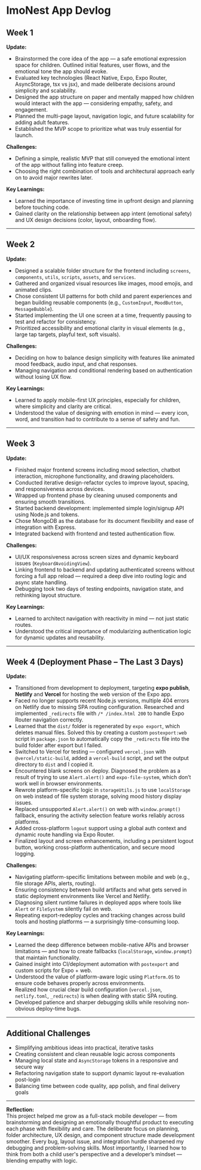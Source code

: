 # ImoNest App Devlog

## Week 1
**Update:**  
- Brainstormed the core idea of the app — a safe emotional expression space for children. Outlined initial features, user flows, and the emotional tone the app should evoke.
- Evaluated key technologies (React Native, Expo, Expo Router, AsyncStorage, tsx vs jsx), and made deliberate decisions around simplicity and scalability.
- Designed the app structure on paper and mentally mapped how children would interact with the app — considering empathy, safety, and engagement.
- Planned the multi-page layout, navigation logic, and future scalability for adding adult features.
- Established the MVP scope to prioritize what was truly essential for launch.

**Challenges:**  
- Defining a simple, realistic MVP that still conveyed the emotional intent of the app without falling into feature creep.
- Choosing the right combination of tools and architectural approach early on to avoid major rewrites later.

**Key Learnings:**  
- Learned the importance of investing time in upfront design and planning before touching code.
- Gained clarity on the relationship between app intent (emotional safety) and UX design decisions (color, layout, onboarding flow).

---

## Week 2
**Update:**  
- Designed a scalable folder structure for the frontend including `screens`, `components`, `utils`, `scripts`, `assets`, and `services`.
- Gathered and organized visual resources like images, mood emojis, and animated clips.
- Chose consistent UI patterns for both child and parent experiences and began building reusable components (e.g., `CustomInput`, `MoodButton`, `MessageBubble`).
- Started implementing the UI one screen at a time, frequently pausing to test and refactor for consistency.
- Prioritized accessibility and emotional clarity in visual elements (e.g., large tap targets, playful text, soft visuals).

**Challenges:**  
- Deciding on how to balance design simplicity with features like animated mood feedback, audio input, and chat responses.
- Managing navigation and conditional rendering based on authentication without losing UX flow.

**Key Learnings:**  
- Learned to apply mobile-first UX principles, especially for children, where simplicity and clarity are critical.
- Understood the value of designing with emotion in mind — every icon, word, and transition had to contribute to a sense of safety and fun.

---

## Week 3
**Update:**  
- Finished major frontend screens including mood selection, chatbot interaction, microphone functionality, and drawing placeholders.
- Conducted iterative design-refactor cycles to improve layout, spacing, and responsiveness across devices.
- Wrapped up frontend phase by cleaning unused components and ensuring smooth transitions.
- Started backend development: implemented simple login/signup API using Node.js and tokens.
- Chose MongoDB as the database for its document flexibility and ease of integration with Express.
- Integrated backend with frontend and tested authentication flow.

**Challenges:**  
- UI/UX responsiveness across screen sizes and dynamic keyboard issues (`KeyboardAvoidingView`).
- Linking frontend to backend and updating authenticated screens without forcing a full app reload — required a deep dive into routing logic and async state handling.
- Debugging took two days of testing endpoints, navigation state, and rethinking layout structure.

**Key Learnings:**  
- Learned to architect navigation with reactivity in mind — not just static routes.
- Understood the critical importance of modularizing authentication logic for dynamic updates and reusability.

---

## Week 4 (Deployment Phase – The Last 3 Days)

**Update:**  
- Transitioned from development to deployment, targeting **expo publish**, **Netlify** and **Vercel** for hosting the web version of the Expo app.  
- Faced no longer supports recent Node.js versions, multiple 404 errors on Netlify due to missing SPA routing configuration. Researched and implemented `_redirects` file with `/* /index.html 200` to handle Expo Router navigation correctly.  
- Learned that the `dist/` folder is regenerated by `expo export`, which deletes manual files. Solved this by creating a custom `postexport:web` script in `package.json` to automatically copy the `_redirects` file into the build folder after export but I failed.  
- Switched to Vercel for testing — configured `vercel.json` with `@vercel/static-build`, added a `vercel-build` script, and set the output directory to `dist` and I copied it.  
- Encountered blank screens on deploy. Diagnosed the problem as a result of trying to use `Alert.alert()` and `expo-file-system`, which don’t work well in browser environments.  
- Rewrote platform-specific logic in `storageUtils.js` to use `localStorage` on web instead of file system storage, solving mood history display issues.  
- Replaced unsupported `Alert.alert()` on web with `window.prompt()` fallback, ensuring the activity selection feature works reliably across platforms.  
- Added cross-platform `logout` support using a global auth context and dynamic route handling via Expo Router.  
- Finalized layout and screen enhancements, including a persistent logout button, working cross-platform authentication, and secure mood logging.  

**Challenges:**  
- Navigating platform-specific limitations between mobile and web (e.g., file storage APIs, alerts, routing).  
- Ensuring consistency between build artifacts and what gets served in static deployment environments like Vercel and Netlify.
- Diagnosing silent runtime failures in deployed apps where tools like `Alert` or `FileSystem` silently fail on web.
- Repeating export-redeploy cycles and tracking changes across build tools and hosting platforms — a surprisingly time-consuming loop.

**Key Learnings:**  
- Learned the deep difference between mobile-native APIs and browser limitations — and how to create fallbacks (`localStorage`, `window.prompt`) that maintain functionality.  
- Gained insight into CI/deployment automation with `postexport` and custom scripts for Expo + web.  
- Understood the value of platform-aware logic using `Platform.OS` to ensure code behaves properly across environments.  
- Realized how crucial clear build configuration (`vercel.json`, `netlify.toml`, `_redirects`) is when dealing with static SPA routing.  
- Developed patience and sharper debugging skills while resolving non-obvious deploy-time bugs.

---

## Additional Challenges
- Simplifying ambitious ideas into practical, iterative tasks
- Creating consistent and clean reusable logic across components
- Managing local state and `AsyncStorage` tokens in a responsive and secure way
- Refactoring navigation state to support dynamic layout re-evaluation post-login
- Balancing time between code quality, app polish, and final delivery goals

---

**Reflection:**  
This project helped me grow as a full-stack mobile developer — from brainstorming and designing an emotionally thoughtful product to executing each phase with flexibility and care. The deliberate focus on planning, folder architecture, UX design, and component structure made development smoother. Every bug, layout issue, and integration hurdle sharpened my debugging and problem-solving skills. Most importantly, I learned how to think from both a child user's perspective and a developer’s mindset — blending empathy with logic.
